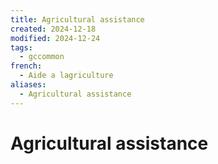 ```yaml
---
title: Agricultural assistance
created: 2024-12-18
modified: 2024-12-24
tags:
  - gccommon
french:
  - Aide a lagriculture
aliases:
  - Agricultural assistance
---
```

# Agricultural assistance
